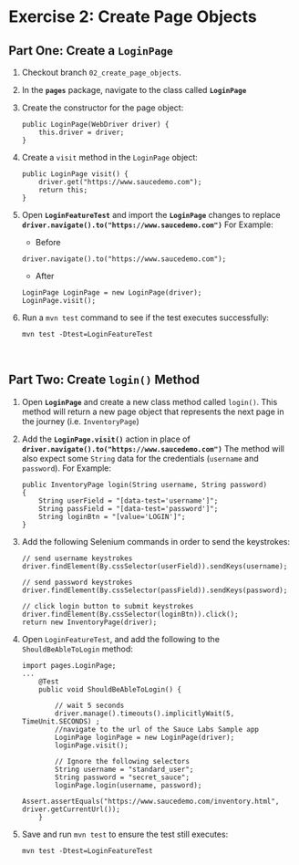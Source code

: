 # Exercise 2: Create Page Objects

## Part One: Create a  `LoginPage`
1. Checkout branch `02_create_page_objects`. 
3. In the **`pages`** package, navigate to the class called **`LoginPage`**
4. Create the constructor for the page object:
    ```
    public LoginPage(WebDriver driver) {
        this.driver = driver;
    }
    ```
5. Create a `visit` method in the `LoginPage` object:
    ```
    public LoginPage visit() {
        driver.get("https://www.saucedemo.com");
        return this;
    }
    ```
6. Open **`LoginFeatureTest`** and import the **`LoginPage`** changes to replace **`driver.navigate().to("https://www.saucedemo.com")`** For Example:
    
    * Before
    ```
    driver.navigate().to("https://www.saucedemo.com");
    ```
    * After
    ```
    LoginPage LoginPage = new LoginPage(driver);
    LoginPage.visit();
    ```

7. Run a `mvn test` command to see if the test executes successfully:
    ```
    mvn test -Dtest=LoginFeatureTest
    ```   
    <br />
    
## Part Two: Create `login()` Method
1. Open **`LoginPage`** and create a new class method called `login()`. This method will return a new page object that represents the next page in the journey (i.e. `InventoryPage`)
2. Add the **`LoginPage.visit()`** action in place of **`driver.navigate().to("https://www.saucedemo.com")`** The method will also expect some `String` data for the credentials (`username` and `password`). For Example:
    ```
    public InventoryPage login(String username, String password)
    {
        String userField = "[data-test='username']";
        String passField = "[data-test='password']";
        String loginBtn = "[value='LOGIN']";
    }
    ```
3. Add the following Selenium commands in order to send the keystrokes:
    ```
    // send username keystrokes
    driver.findElement(By.cssSelector(userField)).sendKeys(username);

    // send password keystrokes
    driver.findElement(By.cssSelector(passField)).sendKeys(password);

    // click login button to submit keystrokes
    driver.findElement(By.cssSelector(loginBtn)).click();
    return new InventoryPage(driver);
    ```
    
4. Open `LoginFeatureTest`, and add the following to the `ShouldBeAbleToLogin` method:
    ```
    import pages.LoginPage;
    ...
        @Test
        public void ShouldBeAbleToLogin() {

            // wait 5 seconds
            driver.manage().timeouts().implicitlyWait(5, TimeUnit.SECONDS) ;
            //navigate to the url of the Sauce Labs Sample app
            LoginPage loginPage = new LoginPage(driver);
            loginPage.visit();

            // Ignore the following selectors
            String username = "standard_user";
            String password = "secret_sauce";
            loginPage.login(username, password);
            Assert.assertEquals("https://www.saucedemo.com/inventory.html", driver.getCurrentUrl());
        }
    ```
5. Save and run `mvn test` to ensure the test still executes:
    ```
    mvn test -Dtest=LoginFeatureTest
    ```

<br />


